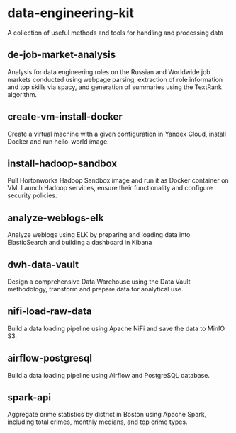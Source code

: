 # data-engineering-kit
A collection of useful methods and tools for handling and processing data

## de-job-market-analysis
Analysis for data engineering roles on the Russian and Worldwide job markets conducted using webpage parsing, extraction of role information and top skills via spacy, and generation of summaries using the TextRank algorithm.

## create-vm-install-docker
Create a virtual machine with a given configuration in Yandex Cloud, install Docker and run hello-world image.

## install-hadoop-sandbox
Pull Hortonworks Hadoop Sandbox image and run it as Docker container on VM. Launch Hadoop services, ensure their functionality and configure security policies. 

## analyze-weblogs-elk
Analyze weblogs using ELK by preparing and loading data into ElasticSearch and building a dashboard in Kibana

## dwh-data-vault
Design a comprehensive Data Warehouse using the Data Vault methodology, transform and prepare data for analytical use.

## nifi-load-raw-data
Build a data loading pipeline using Apache NiFi and save the data to MinIO S3.

## airflow-postgresql
Build a data loading pipeline using Airflow and PostgreSQL database.

## spark-api
Aggregate crime statistics by district in Boston using Apache Spark, including total crimes, monthly medians, and top crime types.